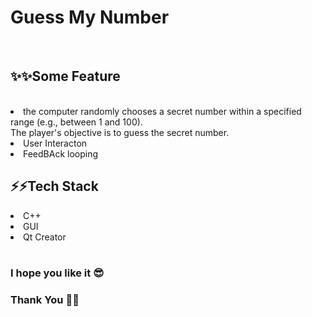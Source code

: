 <h1>Guess My Number</h1>
<br>
<h2>✨✨Some Feature</h2>
<br>
<li>the computer randomly chooses a secret number within a specified range (e.g., between 1 and 100). 
  <br>The player's objective is to guess the secret number.</li>
<li>User Interacton</li>
<li>FeedBAck looping</li>

<h2>⚡⚡Tech Stack</h2>
<li>C++</li>
<li>GUI</li>
<li>Qt Creator</li>
<br>
<h3>I hope you like it 😎 </h3>

<h3>Thank You ✌🏻️</h3>
